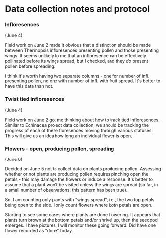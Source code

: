 # Data collection notes and protocol

### Infloresences

(June 4)

Field work on June 2 made it obvious that a distinction should be made between Thermopsis infloresences presenting pollen and those presenting wings. It seems unlikely to me that an infloresence can be effectively pollinated before its wings spread, but I checked, and they *do* present pollen before spreading.

I think it's worth having two separate columns - one for number of infl. presenting pollen, nd one with number of infl. with fruit spread. It's better to have this data than not.

### Twist tied infloresences

(June 4)

Field work on June 2 got me thinking about how to track tied infloresences. Similar to Echinacea project data collection, we should be tracking the progress of each of these floresences moving through various statuses. This will give us an idea how long an individual flower is open.

### Flowers - open, producing pollen, spreading

(June 8)

Decided on June 5 not to collect data on plants producing pollen. Assessing whether or not plants are producing pollen requires pinching open the petals - this may damage the flowers or induce a response. It's better to assume that a plant won't be visited unless the wings are spread (so far, in a small number of observations, this pattern has been true).

So, I am counting only plants with "wings spread", i.e., the two top petals being open to the side. I only count flowers where *both* petals are open.

Starting to see some cases where plants are done flowering. It appears that plants turn brown at the bottom petals and/or shrivel up, then the seedpod emerges. I have pictures. I will monitor these going forward. Did have one flower recorded as "done" today.
